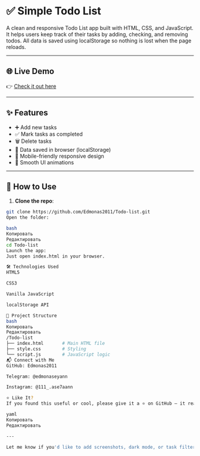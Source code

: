 # ✅ Simple Todo List

A clean and responsive Todo List app built with HTML, CSS, and JavaScript. It helps users keep track of their tasks by adding, checking, and removing todos. All data is saved using localStorage so nothing is lost when the page reloads.

---

## 🌐 Live Demo

👉 [Check it out here](https://todo-list-five-swart.vercel.app)

---

## ✨ Features

- ➕ Add new tasks
- ✅ Mark tasks as completed
- 🗑️ Delete tasks
- 💾 Data saved in browser (localStorage)
- 📱 Mobile-friendly responsive design
- 🎨 Smooth UI animations

---

## 🚀 How to Use

1. **Clone the repo**:
```bash
git clone https://github.com/Edmonas2011/Todo-list.git
Open the folder:

bash
Копировать
Редактировать
cd Todo-list
Launch the app:
Just open index.html in your browser.

🛠️ Technologies Used
HTML5

CSS3

Vanilla JavaScript

localStorage API

📂 Project Structure
bash
Копировать
Редактировать
/Todo-list
├── index.html       # Main HTML file
├── style.css        # Styling
└── script.js        # JavaScript logic
📬 Connect with Me
GitHub: Edmonas2011

Telegram: @edmonaseyann

Instagram: @111_.ase7aann

⭐ Like It?
If you found this useful or cool, please give it a ⭐ on GitHub — it really helps!

yaml
Копировать
Редактировать

---

Let me know if you'd like to add screenshots, dark mode, or task filtering as a future feature!
